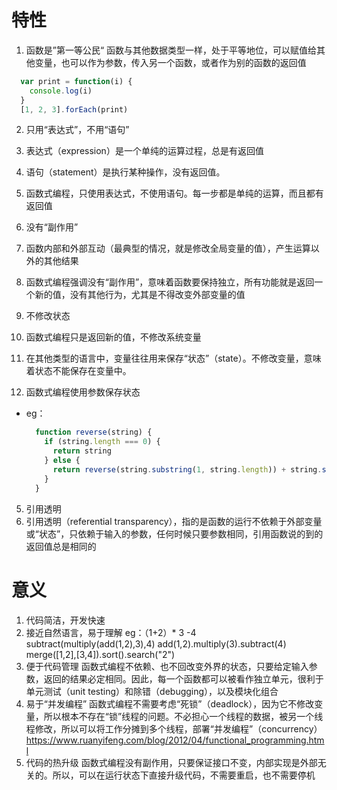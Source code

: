 # 特性
1. 函数是”第一等公民“
  函数与其他数据类型一样，处于平等地位，可以赋值给其他变量，也可以作为参数，传入另一个函数，或者作为别的函数的返回值
  ```js
    var print = function(i) {
      console.log(i)
    }
    [1, 2, 3].forEach(print)
  ```

2. 只用“表达式”，不用“语句”
  1. 表达式（expression）是一个单纯的运算过程，总是有返回值
  2. 语句（statement）是执行某种操作，没有返回值。
  3. 函数式编程，只使用表达式，不使用语句。每一步都是单纯的运算，而且都有返回值

3. 没有“副作用”
  1. 函数内部和外部互动（最典型的情况，就是修改全局变量的值），产生运算以外的其他结果
  2. 函数式编程强调没有“副作用”，意味着函数要保持独立，所有功能就是返回一个新的值，没有其他行为，尤其是不得改变外部变量的值

4. 不修改状态
  1. 函数式编程只是返回新的值，不修改系统变量
  2. 在其他类型的语言中，变量往往用来保存“状态”（state）。不修改变量，意味着状态不能保存在变量中。
  3. 函数式编程使用参数保存状态
  * eg：
    ```js
      function reverse(string) {
        if (string.length === 0) {
          return string
        } else {
          return reverse(string.substring(1, string.length)) + string.substring(0, 1)
        }
      }
    ```

5. 引用透明
  1. 引用透明（referential transparency），指的是函数的运行不依赖于外部变量或“状态”，只依赖于输入的参数，任何时候只要参数相同，引用函数说的到的返回值总是相同的

# 意义
1. 代码简洁，开发快速
2. 接近自然语言，易于理解
  eg：（1+2）* 3 -4
    subtract(multiply(add(1,2),3),4)
    add(1,2).multiply(3).subtract(4)
    merge([1,2],[3,4]).sort().search("2")
3. 便于代码管理
  函数式编程不依赖、也不回改变外界的状态，只要给定输入参数，返回的结果必定相同。因此，每一个函数都可以被看作独立单元，很利于单元测试（unit testing）和除错（debugging），以及模块化组合
4. 易于“并发编程”
  函数式编程不需要考虑“死锁”（deadlock），因为它不修改变量，所以根本不存在“锁”线程的问题。不必担心一个线程的数据，被另一个线程修改，所以可以将工作分摊到多个线程，部署“并发编程”（concurrency）
  https://www.ruanyifeng.com/blog/2012/04/functional_programming.html
5. 代码的热升级
  函数式编程没有副作用，只要保证接口不变，内部实现是外部无关的。所以，可以在运行状态下直接升级代码，不需要重启，也不需要停机